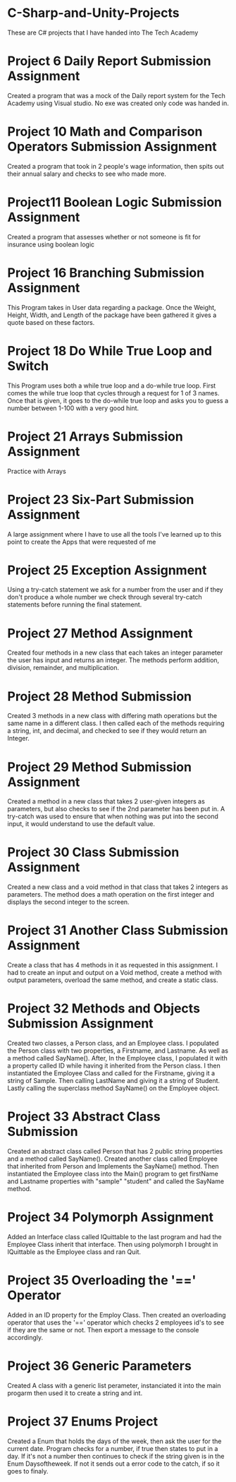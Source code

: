 # C-Sharp-and-Unity-Projects<br>
These are C# projects that I have handed into The Tech Academy<br>

# Project 6 Daily Report Submission Assignment<br>
Created a program that was a mock of the Daily report system for the Tech Academy using Visual studio. No exe was created only code was handed in.

# Project 10 Math and Comparison Operators Submission Assignment<br>
Created a program that took in 2 people's wage information, then spits out their annual salary and checks to see who made more.

# Project11 Boolean Logic Submission Assignment<br>
Created a program that assesses whether or not someone is fit for insurance using boolean logic

# Project 16 Branching Submission Assignment<br>
This Program takes in User data regarding a package. Once the Weight, Height, Width, and Length of the package have been gathered it gives a quote based on these factors.

# Project 18 Do While True Loop and Switch<br>
This Program uses both a while true loop and a do-while true loop. First comes the while true loop that cycles through a request for 1 of 3 names. Once that is given, it goes to the do-while true loop and asks you to guess a number between 1-100 with a very good hint.

# Project 21 Arrays Submission Assignment<br>
Practice with Arrays

# Project 23 Six-Part Submission Assignment<br>
A large assignment where I have to use all the tools I've learned up to this point to create the Apps that were requested of me

# Project 25 Exception Assignment<br>
Using a try-catch statement we ask for a number from the user and if they don't produce a whole number we check through several try-catch statements before running the final statement.

# Project 27 Method Assignment<br>
Created four methods in a new class that each takes an integer parameter the user has input and returns an integer. The methods perform addition, division, remainder, and multiplication.

# Project 28 Method Submission<br>
Created 3 methods in a new class with differing math operations but the same name in a different class. I then called each of the methods requiring a string, int, and decimal, and checked to see if they would return an Integer.

# Project 29 Method Submission Assignment<br>
Created a method in a new class that takes 2 user-given integers as parameters, but also checks to see if the 2nd parameter has been put in. A try-catch was used to ensure that when nothing was put into the second input, it would understand to use the default value.

# Project 30 Class Submission Assignment<br>
Created a new class and a void method in that class that takes 2 integers as parameters. The method does a math operation on the first integer and displays the second integer to the screen.

# Project 31 Another Class Submission Assignment<br>
Create a class that has 4 methods in it as requested in this assignment. I had to create an input and output on a Void method, create a method with output parameters, overload the same method, and create a static class.

# Project 32 Methods and Objects Submission Assignment<br>
Created two classes, a Person class, and an Employee class. I populated the Person class with two properties, a Firstname, and Lastname. As well as a method called SayName(). After, In the Employee class, I populated it with a property called ID while having it inherited from the Person class. I then instantiated the Employee Class and called for the Firstname, giving it a string of Sample. Then calling LastName and giving it a string of Student. Lastly calling the superclass method SayName() on the Employee object.

# Project 33 Abstract Class Submission <br>
Created an abstract class called Person that has 2 public string properties and a method called SayName(). Created another class called Employee that inherited from Person and Implements the SayName() method. Then instantiated the Employee class into the Main() program to get firstName and Lastname properties with "sample" "student" and called the SayName method.

# Project 34 Polymorph Assignment <br>
Added an Interface class called IQuittable to the last program and had the Employee Class inherit that interface. Then using polymorph I brought in IQuittable as the Employee class and ran Quit.

# Project 35 Overloading the '==' Operator <br>
Added in an ID property for the Employ Class. Then created an overloading operator that uses the '==' operator which checks 2 employees id's to see if they are the same or not. Then export a message to the console accordingly.

# Project 36 Generic Parameters <br>
Created A class with a generic list perameter, instanciated it into the main progarm then used it to create a string and int.

# Project 37 Enums Project <br>
Created a Enum that holds the days of the week, then ask the user for the current date. Program checks for a number, if true then states to put in a day. If it's not a number then continues to check if the string given is in the Enum Daysoftheweek. If not it sends out a error code to the catch, if so it goes to finaly.